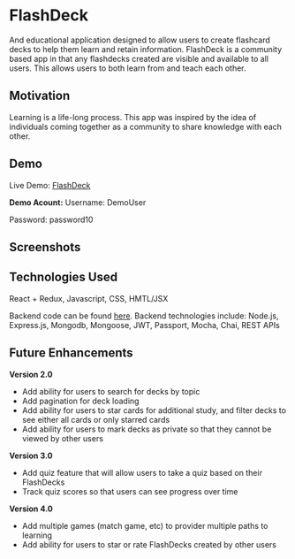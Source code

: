# FlashDeck
And educational application designed to allow users to create flashcard decks to help them learn and retain information.  FlashDeck is a community based app in that any flashdecks created are visible and available to all users.  This allows users to both learn from and teach each other.

## Motivation
Learning is a life-long process.  This app was inspired by the idea of individuals coming together as a community to share knowledge with each other.

## Demo
Live Demo:  [FlashDeck](https://enigmatic-everglades-87317.herokuapp.com/)

**Demo Acount:**
Username: DemoUser

Password: password10

## Screenshots

## Technologies Used
React + Redux, Javascript, CSS, HMTL/JSX

Backend code can be found [here](https://github.com/eswoodard/flashdeck-api).  Backend technologies include:  Node.js, Express.js, Mongodb, Mongoose, JWT, Passport, Mocha, Chai, REST APIs

## Future Enhancements

**Version 2.0**

  * Add ability for users to search for decks by topic
  * Add pagination for deck loading
  * Add ability for users to star cards for additional study, and filter decks to see either all cards or only starred cards
  * Add ability for users to mark decks as private so that they cannot be viewed by other users
  
**Version 3.0**
 
  * Add quiz feature that will allow users to take a quiz based on their FlashDecks
  * Track quiz scores so that users can see progress over time
  
**Version 4.0**
  
   * Add multiple games (match game, etc) to provider multiple paths to learning
   * Add ability for users to star or rate FlashDecks created by other users

